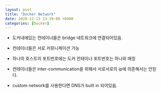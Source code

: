 ```yaml
---
layout: post
title: "Docker Network"
date: 2020-12-13 13:39:00 +0900
categories: [Docker]
---
```


- 도커내에있는 컨테이너들은 bridge 네트워크에 연결되어있음.
- 컨테이너들은 서로 커뮤니케이션 가능
- 하나의 호스트의 포트번호에는 도커 컨테이너 포트번호는 하나와 매칭

- 컨테이너들은 inter-communication을 위해서 서로서로의 ip에 의존해서는 안된다.
- custom network를 사용한다면 DNS가 built in 되어있음.